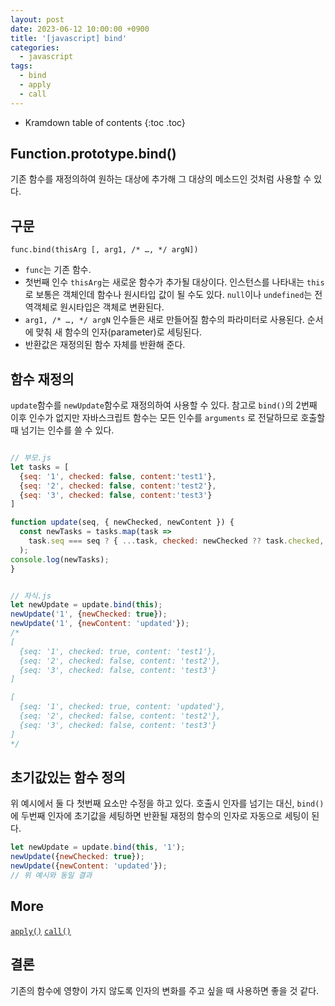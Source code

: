 ```yaml
---
layout: post
date: 2023-06-12 10:00:00 +0900
title: '[javascript] bind'
categories:
  - javascript
tags:
  - bind
  - apply
  - call
---
```


* Kramdown table of contents
{:toc .toc}

## Function.prototype.bind()

기존 함수를 재정의하여 원하는 대상에 추가해 그 대상의 메소드인 것처럼 사용할 수 있다.  


## 구문

`func.bind(thisArg [, arg1, /* …, */ argN])`  

- `func`는 기존 함수.  
- 첫번째 인수 `thisArg`는 새로운 함수가 추가될 대상이다. 인스턴스를 나타내는 `this`로 보통은 객체인데 함수나 원시타입 값이 될 수도 있다. `null`이나 `undefined`는 전역객체로 원시타입은 객체로 변환된다. 
- `arg1, /* …, */ argN` 인수들은 새로 만들어질 함수의 파라미터로 사용된다. 순서에 맞춰 새 함수의 인자(parameter)로 세팅된다.   
- 반환값은 재정의된 함수 자체를 반환해 준다. 


## 함수 재정의

`update`함수를 `newUpdate`함수로 재정의하여 사용할 수 있다. 참고로 `bind()`의 2번째 이후 인수가 없지만 자바스크립트 함수는 모든 인수를 `arguments` 로 전달하므로 호출할 때 넘기는 인수를 쓸 수 있다. 


```js

// 부모.js
let tasks = [
  {seq: '1', checked: false, content:'test1'},
  {seq: '2', checked: false, content:'test2'},
  {seq: '3', checked: false, content:'test3'}
]

function update(seq, { newChecked, newContent }) {
  const newTasks = tasks.map(task =>
    task.seq === seq ? { ...task, checked: newChecked ?? task.checked, content: newContent ?? task.content } : task
  );
console.log(newTasks);
}


// 자식.js 
let newUpdate = update.bind(this);
newUpdate('1', {newChecked: true});
newUpdate('1', {newContent: 'updated'});
/*
[
  {seq: '1', checked: true, content: 'test1'},
  {seq: '2', checked: false, content: 'test2'},
  {seq: '3', checked: false, content: 'test3'}
]

[
  {seq: '1', checked: true, content: 'updated'},
  {seq: '2', checked: false, content: 'test2'},
  {seq: '3', checked: false, content: 'test3'}
]
*/
```

## 초기값있는 함수 정의

위 예시에서 둘 다 첫번째 요소만 수정을 하고 있다. 호출시 인자를 넘기는 대신, `bind()`에 두번째 인자에 초기값을 세팅하면 반환될 재정의 함수의 인자로 자동으로 세팅이 된다. 

```js
let newUpdate = update.bind(this, '1');
newUpdate({newChecked: true});
newUpdate({newContent: 'updated'});
// 위 예시와 동일 결과
```


## More

[`apply()`](https://mascaradee.github.io/javascript/javascript-apply)
[`call()`](https://mascaradee.github.io/javascript/javascript-call.md)


## 결론

기존의 함수에 영향이 가지 않도록 인자의 변화를 주고 싶을 때 사용하면 좋을 것 같다. 


